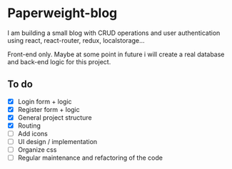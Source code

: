 # Paperweight-blog

I am building a small blog with CRUD operations and user authentication using react, react-router, redux, localstorage...

Front-end only.
Maybe at some point in future i will create a real database and back-end logic for this project.

## To do

- [x] Login form + logic
- [x] Register form + logic
- [x] General project structure
- [x] Routing
- [ ] Add icons
- [ ] UI design / implementation
- [ ] Organize css
- [ ] Regular maintenance and refactoring of the code
